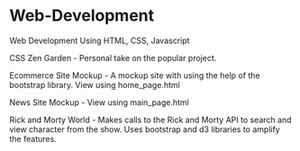 # Web-Development
Web Development Using HTML, CSS, Javascript

CSS Zen Garden - Personal take on the popular project. 

Ecommerce Site Mockup - A mockup site with using the help of the bootstrap library. View using home_page.html

News Site Mockup - View using main_page.html

Rick and Morty World - Makes calls to the Rick and Morty API to search and view character from the show. Uses bootstrap and d3 libraries 
                       to amplify the features.

